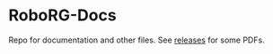 # RoboRG-Docs

Repo for documentation and other files. See
[releases](https://github.com/RGVID-EU/RoboRG-Docs/releases) for some
PDFs.
